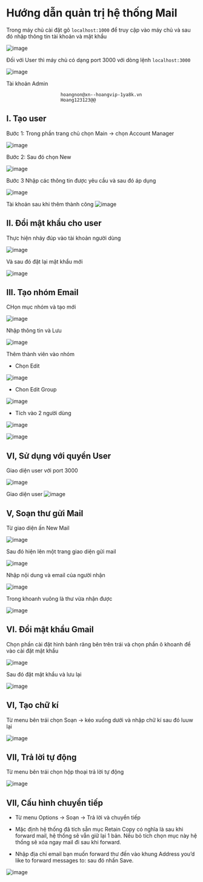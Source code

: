 # Hướng dẫn quản trị hệ thống Mail

Trong máy chủ cài đặt gõ `localhost:1000` để truy cập vào máy chủ và sau đó nhập thông tin tài khoản và mật khẩu

![image](https://user-images.githubusercontent.com/105496635/187024215-e071f16b-f3e4-45d4-906c-fae1f80b77fd.png)

Đối với User thì máy chủ có dạng port 3000 với dòng lệnh `localhost:3000`

![image](https://user-images.githubusercontent.com/105496635/187120007-c1cdee48-af04-451b-8d81-4b0c86ad25ae.png)

Tài khoản Admin

                        hoangnon@xn--hoangvip-1ya8k.vn
                        Hoang123123@@

## I. Tạo user 
Bước 1: Trong phần trang chủ chọn Main -> chọn Account Manager

![image](https://user-images.githubusercontent.com/105496635/187121098-69019a19-53b1-4da1-a7da-59de36b21dae.png)

Bước 2: Sau đó chọn New 

![image](https://user-images.githubusercontent.com/105496635/187121239-2824e511-c2da-4f01-9c85-fb6c81aa09bf.png)


Bước 3 Nhập các thông tin được yêu cầu và sau đó áp dụng

![image](https://user-images.githubusercontent.com/105496635/187122827-4d7777b4-12bf-4864-b203-cdf75ebfaccd.png)

Tài khoản sau khi thêm thành công
![image](https://user-images.githubusercontent.com/105496635/187123357-b2130ca0-e62d-499f-b9da-fd86446c188b.png)


## II. Đổi mật khẩu cho user

Thực hiện nháy đúp vào tài khoản người dùng

![image](https://user-images.githubusercontent.com/105496635/187123673-fc667389-9d13-4796-a89f-2e4a192184e9.png)


Và sau đó đặt lại mật khẩu mới

![image](https://user-images.githubusercontent.com/105496635/187123741-e75cf2c4-bc87-4bc6-bb36-ba9915f084f6.png)

## III. Tạo nhóm Email

CHọn mục nhóm và tạo mới

![image](https://user-images.githubusercontent.com/105496635/187124074-7346a7de-c1fb-4156-9636-e24b49990b6b.png)


Nhập thông tin và Lưu

![image](https://user-images.githubusercontent.com/105496635/187124431-0345164d-8144-4dfb-89df-7be7c456be11.png)

Thêm thành viên vào nhóm

- Chọn Edit

![image](https://user-images.githubusercontent.com/105496635/187124823-911a52c9-565d-457a-a105-dbe386ad7af0.png)

- Chon Edit Group 

![image](https://user-images.githubusercontent.com/105496635/187124881-fe406791-1a2d-4f7a-878e-4d627d735f58.png)

- Tích vào 2 người dùng

![image](https://user-images.githubusercontent.com/105496635/187124957-10024bd6-dd5c-4392-9e9e-8eb0715e262a.png)

![image](https://user-images.githubusercontent.com/105496635/187125000-30681534-ca4c-4853-b2bc-e25a69eb191b.png)


## VI, Sử dụng với quyền User 

Giao diện user với port 3000

![image](https://user-images.githubusercontent.com/105496635/187126081-a56666fe-dc21-40b5-a759-8632cc505863.png)

Giao diện user 
![image](https://user-images.githubusercontent.com/105496635/187126367-9c2a722e-0e48-441b-ba56-eceb12ba3939.png)


## V, Soạn thư gửi Mail
Từ giao diện ấn New Mail

![image](https://user-images.githubusercontent.com/105496635/187139240-f64185d4-f004-49bc-b5fd-a840e765da76.png)

Sau đó hiện lên một trang giao diện gửi mail

![image](https://user-images.githubusercontent.com/105496635/187139350-71910a23-26f5-45f0-acc1-9417bbb0831f.png)

Nhập nội dung và email của người nhận

![image](https://user-images.githubusercontent.com/105496635/187139574-56c8ebf2-9b4d-428f-a6da-69fd3b4aab3d.png)


Trong khoanh vuông là thư vừa nhận được

![image](https://user-images.githubusercontent.com/105496635/187139776-7ac9cde8-580a-4009-a3ea-2671f97fe47c.png)

## VI. Đổi mật khẩu Gmail

Chọn phần cài đặt hình bánh răng bên trên trái và chọn phần ô khoanh để vào cài đặt mật khẩu

![image](https://user-images.githubusercontent.com/105496635/187141912-88f86bc1-ddf9-49c8-b8c6-c8972f03fecc.png)

Sau đó đặt mật khẩu và lưu lại

![image](https://user-images.githubusercontent.com/105496635/187142410-c6059d6d-3e7a-4be4-9d49-e5b8fe1b8106.png)

## VI, Tạo chữ kí 

Từ menu bên trái chọn Soạn -> kéo xuống dưới và nhập chữ kí sau đó luuw lại

![image](https://user-images.githubusercontent.com/105496635/187143618-49464357-3f5b-491c-93d0-9e6a87b55603.png)

## VII, Trả lời tự động 

Từ menu bên trái chọn hộp thoại trả lời tự động


![image](https://user-images.githubusercontent.com/105496635/187143848-890465f6-cd77-479f-8b28-6f9c451a85a0.png)

## VII, Cấu hình chuyển tiếp

- Từ menu Options → Soạn → Trả lời và chuyển tiếp

- Mặc định hệ thống đã tích sẵn mục Retain Copy có nghĩa là sau khi forward mail, hệ thống sẽ vẫn giữ lại 1 bản. Nếu bỏ tích chọn mục này hệ thống sẽ xóa ngay mail đi sau khi forward.

- Nhập địa chỉ email bạn muốn forward thư đến vào khung Address you’d like to forward messages to: sau đó nhấn Save.


![image](https://user-images.githubusercontent.com/105496635/187144985-df466873-558a-4856-abd0-b96dff012ef0.png)

















